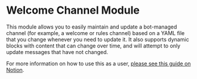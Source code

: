 # Welcome Channel Module

This module allows you to easily maintain and update a bot-managed channel (for example, a welcome or rules channel) based on a YAML file that you change whenever you need to update it. It also supports dynamic blocks with content that can change over time, and will attempt to only update messages that have not changed.

For more information on how to use this as a user, [please see this guide on Notion](https://gdude2002.notion.site/Welcome-Channel-Spec-01f5237b34454247882054e8e7f1dd80).
